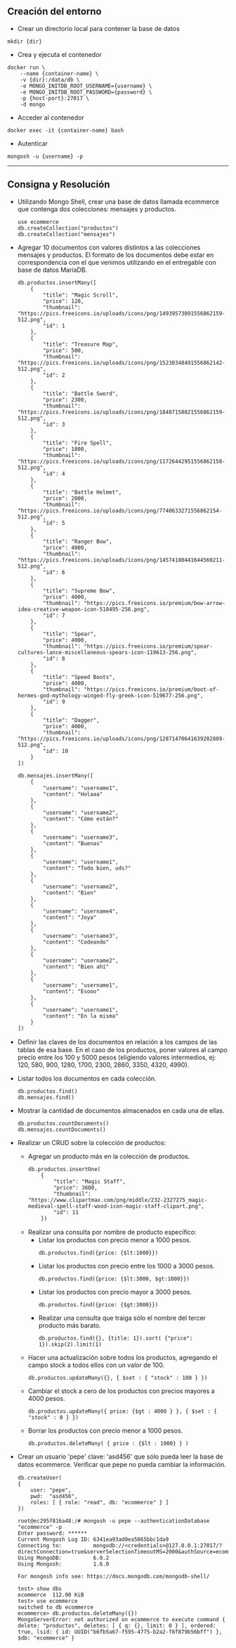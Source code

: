 ## Creación del entorno

- Crear un directorio local para contener la base de datos

```
mkdir {dir}
```

- Crea y ejecuta el contenedor

```
docker run \
    --name {container-name} \
    -v {dir}:/data/db \
    -e MONGO_INITDB_ROOT_USERNAME={username} \
    -e MONGO_INITDB_ROOT_PASSWORD={password} \
    -p {host-port}:27017 \
    -d mongo
```

- Acceder al contenedor

```
docker exec -it {container-name} bash
```

- Autenticar

```
mongosh -u {username} -p
```

---

## Consigna y Resolución

- Utilizando Mongo Shell, crear una base de datos llamada ecommerce que contenga dos colecciones: mensajes y productos.

  ```
  use ecommerce
  db.createCollection("productos")
  db.createCollection("mensajes")
  ```

- Agregar 10 documentos con valores distintos a las colecciones mensajes y productos. El formato de los documentos debe estar en correspondencia con el que venimos utilizando en el entregable con base de datos MariaDB.

  ```
  db.productos.insertMany([
      {
          "title": "Magic Scroll",
          "price": 120,
          "thumbnail": "https://pics.freeicons.io/uploads/icons/png/14939573091556862159-512.png",
          "id": 1
      },
      {
          "title": "Treasure Map",
          "price": 500,
          "thumbnail": "https://pics.freeicons.io/uploads/icons/png/15230348491556862142-512.png",
          "id": 2
      },
      {
          "title": "Battle Sword",
          "price": 2300,
          "thumbnail": "https://pics.freeicons.io/uploads/icons/png/18487158821556862159-512.png",
          "id": 3
      },
      {
          "title": "Fire Spell",
          "price": 1800,
          "thumbnail": "https://pics.freeicons.io/uploads/icons/png/11726442951556862158-512.png",
          "id": 4
      },
      {
          "title": "Battle Helmet",
          "price": 2000,
          "thumbnail": "https://pics.freeicons.io/uploads/icons/png/7740633271556862154-512.png",
          "id": 5
      },
      {
          "title": "Ranger Bow",
          "price": 4000,
          "thumbnail": "https://pics.freeicons.io/uploads/icons/png/14574180441644560211-512.png",
          "id": 6
      },
      {
          "title": "Supreme Bow",
          "price": 4000,
          "thumbnail": "https://pics.freeicons.io/premium/bow-arrow-idea-creative-weapon-icon-518495-256.png",
          "id": 7
      },
      {
          "title": "Spear",
          "price": 4000,
          "thumbnail": "https://pics.freeicons.io/premium/spear-cultures-lance-miscellaneous-spears-icon-119613-256.png",
          "id": 8
      },
      {
          "title": "Speed Boots",
          "price": 4000,
          "thumbnail": "https://pics.freeicons.io/premium/boot-of-hermes-god-mythology-winged-fly-greek-icon-519677-256.png",
          "id": 9
      },
      {
          "title": "Dagger",
          "price": 4000,
          "thumbnail": "https://pics.freeicons.io/uploads/icons/png/12871470641639202809-512.png",
          "id": 10
      }
  ])
  ```

  ```
  db.mensajes.insertMany([
      {
          "username": "username1",
          "content": "Holaaa"
      },
      {
          "username": "username2",
          "content": "Cómo están?"
      },
      {
          "username": "username3",
          "content": "Buenas"
      },
      {
          "username": "username1",
          "content": "Todo bien, uds?"
      },
      {
          "username": "username2",
          "content": "Bien"
      },
      {
          "username": "username4",
          "content": "Joya"
      },
      {
          "username": "username3",
          "content": "Codeando"
      },
      {
          "username": "username2",
          "content": "Bien ahí"
      },
      {
          "username": "username1",
          "content": "Esooo"
      },
      {
          "username": "username1",
          "content": "En la misma"
      }
  ])
  ```

- Deﬁnir las claves de los documentos en relación a los campos de las tablas de esa base. En el caso de los productos, poner valores al campo precio entre los 100 y 5000 pesos (eligiendo valores intermedios, ej: 120, 580, 900, 1280, 1700, 2300, 2860, 3350, 4320, 4990).

- Listar todos los documentos en cada colección.

  ```
  db.productos.find()
  db.mensajes.find()
  ```

- Mostrar la cantidad de documentos almacenados en cada una de ellas.

  ```
  db.productos.countDocuments()
  db.mensajes.countDocuments()
  ```

- Realizar un CRUD sobre la colección de productos:

  - Agregar un producto más en la colección de productos.
    ```
    db.productos.insertOne(
        {
            "title": "Magic Staff",
            "price": 3600,
            "thumbnail": "https://www.clipartmax.com/png/middle/232-2327275_magic-medieval-spell-staff-wood-icon-magic-staff-clipart.png",
            "id": 11
        })
    ```
  - Realizar una consulta por nombre de producto especíﬁco:
    - Listar los productos con precio menor a 1000 pesos.
      ```
      db.productos.find({price: {$lt:1000}})
      ```
    - Listar los productos con precio entre los 1000 a 3000 pesos.
      ```
      db.productos.find({price: {$lt:3000, $gt:1000}})
      ```
    - Listar los productos con precio mayor a 3000 pesos.
      ```
      db.productos.find({price: {$gt:3000}})
      ```
    - Realizar una consulta que traiga sólo el nombre del tercer producto más barato.
      ```
      db.productos.find({}, {title: 1}).sort( {"price": 1}).skip(2).limit(1)
      ```
  - Hacer una actualización sobre todos los productos, agregando el campo stock a todos ellos con un valor de 100.
    ```
    db.productos.updateMany({}, { $set : { "stock" : 100 } })
    ```
  - Cambiar el stock a cero de los productos con precios mayores a 4000 pesos.
    ```
    db.productos.updateMany({ price: {$gt : 4000 } }, { $set : { "stock" : 0 } })
    ```
  - Borrar los productos con precio menor a 1000 pesos.
    ```
    db.productos.deleteMany( { price : {$lt : 1000} } )
    ```

- Crear un usuario 'pepe' clave: 'asd456' que sólo pueda leer la base de datos ecommerce. Veriﬁcar que pepe no pueda cambiar la información.

  ```
  db.createUser(
  {
      user: "pepe",
      pwd:  "asd456",
      roles: [ { role: "read", db: "ecommerce" } ]
  })
  ```

  ```
  root@ec295f816a48:/# mongosh -u pepe --authenticationDatabase "ecommerce" -p
  Enter password: ******
  Current Mongosh Log ID: 6341ea93ad0ea5065bbc1da9
  Connecting to:          mongodb://<credentials>@127.0.0.1:27017/?directConnection=true&serverSelectionTimeoutMS=2000&authSource=ecommerce&appName=mongosh+1.6.0
  Using MongoDB:          6.0.2
  Using Mongosh:          1.6.0

  For mongosh info see: https://docs.mongodb.com/mongodb-shell/

  test> show dbs
  ecommerce  112.00 KiB
  test> use ecommerce
  switched to db ecommerce
  ecommerce> db.productos.deleteMany({})
  MongoServerError: not authorized on ecommerce to execute command { delete: "productos", deletes: [ { q: {}, limit: 0 } ], ordered: true, lsid: { id: UUID("b6fb5a67-f595-4775-b2a2-f8f879b56bff") }, $db: "ecommerce" }
  ```

